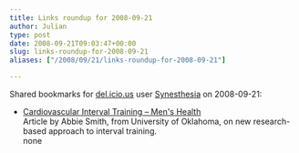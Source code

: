 ```yaml
---
title: Links roundup for 2008-09-21
author: Julian
type: post
date: 2008-09-21T09:03:47+00:00
slug: links-roundup-for-2008-09-21 
aliases: ["/2008/09/21/links-roundup-for-2008-09-21"]

---
```

Shared bookmarks for [del.icio.us][1] user [Synesthesia][2] on 2008-09-21:

  * [Cardiovascular Interval Training &#8211; Men's Health][3]  
    Article by Abbie Smith, from University of Oklahoma, on new research-based approach to interval training.  
    none

 [1]: https://del.icio.us/
 [2]: https://del.icio.us/synesthesia
 [3]: https://www.menshealth.com/cda/article.do?site=MensHealth